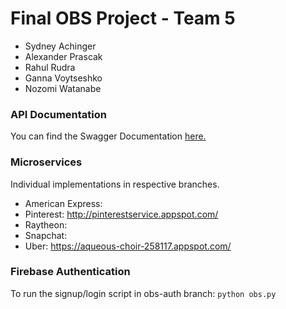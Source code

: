 # Final OBS Project - Team 5
* Sydney Achinger
* Alexander Prascak
* Rahul Rudra
* Ganna Voytseshko
* Nozomi Watanabe

### API Documentation
You can find the Swagger Documentation [here.](https://app.swaggerhub.com/apis-docs/APrascak/cis-team-5/1.0.0)

### Microservices
Individual implementations in respective branches.
* American Express:  
* Pinterest: http://pinterestservice.appspot.com/  
* Raytheon:  
* Snapchat:  
* Uber: https://aqueous-choir-258117.appspot.com/  

### Firebase Authentication
To run the signup/login script in obs-auth branch: `python obs.py`
